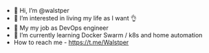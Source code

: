 - 👋 Hi, I’m @walstper
- 👀 I’m interested in living my life as I want 👌
- 💼 My my job as DevOps engineer
- 🔧 I’m currently learning Docker Swarm / k8s and home automation
-  How to reach me - https://t.me/Walstper

<!---
walstper/walstper is a ✨ special ✨ repository because its `README.md` (this file) appears on your GitHub profile.
You can click the Preview link to take a look at your changes.
--->
